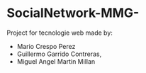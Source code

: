 # SocialNetwork-MMG-
Project for tecnologie web made by: 
- Mario Crespo Perez
- Guillermo Garrido Contreras,
- Miguel Angel Martin Millan
